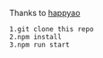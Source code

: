 Thanks to [happyao](https://github.com/happyao)


```
1.git clone this repo
2.npm install
3.npm run start
